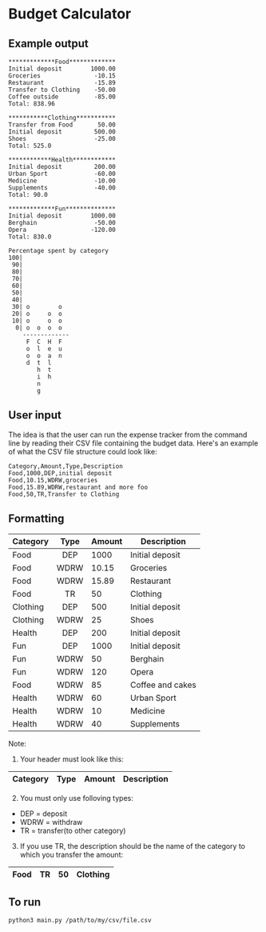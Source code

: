 # Budget Calculator 
## Example output
```
*************Food*************
Initial deposit        1000.00
Groceries               -10.15
Restaurant              -15.89
Transfer to Clothing    -50.00
Coffee outside          -85.00
Total: 838.96

***********Clothing***********
Transfer from Food       50.00
Initial deposit         500.00
Shoes                   -25.00
Total: 525.0

************Health************
Initial deposit         200.00
Urban Sport             -60.00
Medicine                -10.00
Supplements             -40.00
Total: 90.0

*************Fun**************
Initial deposit        1000.00
Berghain                -50.00
Opera                  -120.00
Total: 830.0

Percentage spent by category
100|
 90|
 80|
 70|
 60|
 50|
 40|
 30| o        o
 20| o     o  o
 10| o     o  o
  0| o  o  o  o
    -------------
     F  C  H  F
     o  l  e  u
     o  o  a  n
     d  t  l
        h  t
        i  h
        n
        g
```

## User input

The idea is that the user can run the expense tracker from the command line by reading their CSV file containing the budget data. Here's an example of what the CSV file structure could look like:

```
Category,Amount,Type,Description
Food,1000,DEP,initial deposit
Food,10.15,WDRW,groceries
Food,15.89,WDRW,restaurant and more foo
Food,50,TR,Transfer to Clothing

```
## Formatting 

|Category|Type|Amount|Description|
| --------- |:-------------:| ------------- |-------------|
Food|DEP|1000|Initial deposit
Food|WDRW|10.15|Groceries
Food|WDRW|15.89|Restaurant
Food|TR|50|Clothing
Clothing|DEP|500|Initial deposit
Clothing|WDRW|25|Shoes
Health|DEP|200|Initial deposit
Fun|DEP|1000|Initial deposit
Fun|WDRW|50|Berghain
Fun|WDRW|120|Opera
Food|WDRW|85|Coffee and cakes 
Health|WDRW|60|Urban Sport
Health|WDRW|10|Medicine
Health|WDRW|40|Supplements

Note:
 
 1. Your header must look like this:

 |Category|Type|Amount|Description|
 | --------- |:-------------:| ------------- |-------------|

 2. You must only use folloving types:
  - DEP = deposit
  - WDRW = withdraw
  - TR = transfer(to other category)
  
 3. If you use TR, the description should be the name of the category to which you transfer the amount:
 
 Food|TR|50|Clothing
 | --------- |:-------------:| ------------- |-------------|
 
 ## To run
 
 ```
 python3 main.py /path/to/my/csv/file.csv
 ```
